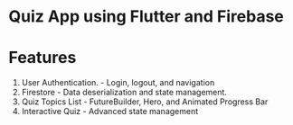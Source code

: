 # Quiz App using Flutter and Firebase

# Features

1. User Authentication. - Login, logout, and navigation
2. Firestore - Data deserialization and state management. 
3. Quiz Topics List - FutureBuilder, Hero, and Animated Progress Bar
4. Interactive Quiz - Advanced state management


